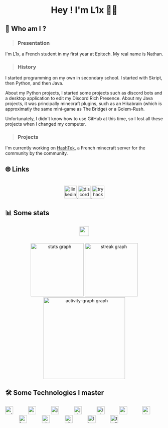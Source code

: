 <br clear="both">

<h1 align="center">Hey ! I'm L1x  👋🏼</h1>


<h2 align="left">👤 Who am I ?</h2>

> <h3 align="left">Presentation</h3>

I'm L1x, a French student in my first year at Epitech. My real name is Nathan.

> <h3 align="left">History</h3>

I started programming on my own in secondary school. I started with Skript, then Python, and then Java.

About my Python projects, I started some projects such as discord bots and a desktop application to edit my Discord Rich Presence.
About my Java projects, it was principally minecraft plugins, such as an Hikabrain (which is approximatly the same mini-game as The Bridge) or a Golem-Rush.

Unfortunately, I didn't know how to use GitHub at this time, so I lost all these projects when I changed my computer.

> <h3 align="left">Projects</h3>

I'm currently working on [HashTek](https://github.com/hashtek-mc), a French minecraft server for the community by the community.

<h2 align="left">🌐 Links</h2>

###

<br clear="both">

<div align="center">
  <a href="https://www.linkedin.com/in/nathan-jeannot-a654b02b1/" target="_blank">
    <img src="https://img.shields.io/static/v1?message=LinkedIn&logo=linkedin&label=&color=0077B5&logoColor=white&labelColor=&style=for-the-badge" height="40" alt="linkedin logo"  />
  </a>
  <a href="https://discordapp.com/users/399592144157016065" target="_blank">
    <img src="https://img.shields.io/static/v1?message=Discord&logo=discord&label=&color=7289DA&logoColor=white&labelColor=&style=for-the-badge" height="40" alt="discord logo"  />
  </a>
  <a href="https://app.hackthebox.com/profile/1741803" target="_blank">
    <img src="https://img.shields.io/badge/HackTheBox-111927?style=for-the-badge&logo=Hack%20The%20Box&logoColor=9FEF00" height="40" alt="tryhackme logo"  />
  </a>
</div>

###

<h2 align="left">📊 Some stats</h2>

###

<div align="center">
  <img height="30" src="https://wakatime.com/badge/user/207569d6-f280-4d27-8698-7dc82ca09ab5.svg"  />
</div>

###

<div align="center">
  <img src="https://github-readme-stats.vercel.app/api?username=nl1x&hide_title=false&hide_rank=true&show_icons=true&include_all_commits=true&count_private=true&disable_animations=false&theme=midnight-purple&locale=en&hide_border=true&order=1" height="169" alt="stats graph"  />
  <img src="https://streak-stats.demolab.com?user=nl1x&locale=en&mode=daily&theme=midnight-purple&hide_border=true&border_radius=5&order=3" height="169" alt="streak graph"  />
  <img src="https://github-readme-activity-graph.vercel.app/graph?username=nl1x&radius=16&theme=modern-lilac&area=true&order=5&bg_color=000000&hide_border=true" height="260" alt="activity-graph graph"  />
</div>

###

<h2 align="left">🛠️ Some Technologies I master</h2>

###

<div align="left">
  <img src="https://cdn.jsdelivr.net/gh/devicons/devicon/icons/python/python-original.svg" height="25" alt="python logo"  />
  <img width="40" />
  <img src="https://cdn.jsdelivr.net/gh/devicons/devicon/icons/c/c-original.svg" height="25" alt="c logo"  />
  <img width="40" />
  <img src="https://cdn.jsdelivr.net/gh/devicons/devicon/icons/java/java-original.svg" height="25" alt="java logo"  />
  <img width="40" />
  <img src="https://cdn.jsdelivr.net/gh/devicons/devicon/icons/jetbrains/jetbrains-original.svg" height="25" alt="jetbrains logo"  />
  <img width="40" />
  <img src="https://cdn.jsdelivr.net/gh/devicons/devicon/icons/intellij/intellij-original.svg" height="25" alt="intellij logo"  />
  <img width="40" />
  <img src="https://cdn.jsdelivr.net/gh/devicons/devicon/icons/pycharm/pycharm-original.svg" height="25" alt="pycharm logo"  />
  <img width="40" />
  <img src="https://cdn.jsdelivr.net/gh/devicons/devicon/icons/vim/vim-original.svg" height="25" alt="vim logo"  />
  <img width="40" />
  <img src="https://cdn.jsdelivr.net/gh/devicons/devicon/icons/bash/bash-original.svg" height="25" alt="bash logo"  />
  <img width="40" />
  <img src="https://cdn.jsdelivr.net/gh/devicons/devicon/icons/github/github-original.svg" height="25" alt="github logo"  />
  <img width="40" />
  <img src="https://cdn.jsdelivr.net/gh/devicons/devicon/icons/git/git-original.svg" height="25" alt="git logo"  />
  <img width="40" />
  <img src="https://cdn.jsdelivr.net/gh/devicons/devicon/icons/linux/linux-original.svg" height="25" alt="linux logo"  />
  <img width="40" />
  <img src="https://cdn.jsdelivr.net/gh/devicons/devicon/icons/trello/trello-plain.svg" height="25" alt="trello logo"  />
</div>

###
